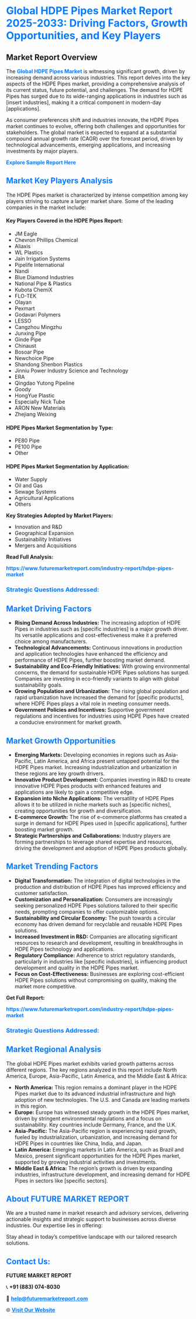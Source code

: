 <h1 style="color: #007BFF;">Global HDPE Pipes Market Report 2025-2033: Driving Factors, Growth Opportunities, and Key Players</h1>

<section id="overview">
<h2>Market Report Overview</h2>
<p>The <a href="https://www.futuremarketreport.com/industry-report/hdpe-pipes-market" style="color: #007BFF; text-decoration: none;"><strong>Global HDPE Pipes Market</strong></a> is witnessing significant growth, driven by increasing demand across various industries. This report delves into the key aspects of the HDPE Pipes market, providing a comprehensive analysis of its current status, future potential, and challenges. The demand for HDPE Pipes has surged due to its wide-ranging applications in industries such as [insert industries], making it a critical component in modern-day [applications].</p>
<p>As consumer preferences shift and industries innovate, the HDPE Pipes market continues to evolve, offering both challenges and opportunities for stakeholders. The global market is expected to expand at a substantial compound annual growth rate (CAGR) over the forecast period, driven by technological advancements, emerging applications, and increasing investments by major players.</p>
</section>

<section id="overview">
<p><a href="https://www.futuremarketreport.com/request-sample/reportId=26579" style="color: #007BFF; text-decoration: none;"><strong>Explore Sample Report Here</strong></a></p>
</section>

<section id="key-players">
<h2 style="color: #007BFF;">Market Key Players Analysis</h2>
<p>The HDPE Pipes market is characterized by intense competition among key players striving to capture a larger market share. Some of the leading companies in the market include:</p>
<h4>Key Players Covered in the HDPE Pipes Report:</h4>
<ul><li>JM Eagle</li><li>Chevron Phillips Chemical</li><li>Aliaxis</li><li>WL Plastics</li><li>Jain Irrigation Systems</li><li>Pipelife International</li><li>Nandi</li><li>Blue Diamond Industries</li><li>National Pipe &amp; Plastics</li><li>Kubota ChemiX</li><li>FLO-TEK</li><li>Olayan</li><li>Pexmart</li><li>Godavari Polymers</li><li>LESSO</li><li>Cangzhou Mingzhu</li><li>Junxing Pipe</li><li>Ginde Pipe</li><li>Chinaust</li><li>Bosoar Pipe</li><li>Newchoice Pipe</li><li>Shandong Shenbon Plastics</li><li>Jinniu Power Industry Science and Technology</li><li>ERA</li><li>Qingdao Yutong Pipeline</li><li>Goody</li><li>HongYue Plastic</li><li>Especially Nick Tube</li><li>ARON New Materials</li><li>Zhejiang Weixing</li></ul>
<h4>HDPE Pipes Market Segmentation by Type:</h4>
<ul><li>PE80 Pipe</li><li>PE100 Pipe</li><li>Other</li></ul>

<h4>HDPE Pipes Market Segmentation by Application:</h4>
<ul><li>Water Supply</li><li>Oil and Gas</li><li>Sewage Systems</li><li>Agricultural Applications</li><li>Others</li></ul>
<p><strong>Key Strategies Adopted by Market Players:</strong></p>
<ul>
<li>Innovation and R&D</li>
<li>Geographical Expansion</li>
<li>Sustainability Initiatives</li>
<li>Mergers and Acquisitions</li>
</ul>
</section>

<section>
<p><strong>Read Full Analysis: </strong></p><a href="https://www.futuremarketreport.com/industry-report/hdpe-pipes-market" style="color: #007BFF; text-decoration: none;"><strong>https://www.futuremarketreport.com/industry-report/hdpe-pipes-market</strong></a>
<h3 style="color: #007BFF;">Strategic Questions Addressed:</h3>
</section>

<section id="driving-factors">
<h2 style="color: #007BFF;">Market Driving Factors</h2>
<ul>
<li><strong>Rising Demand Across Industries:</strong> The increasing adoption of HDPE Pipes in industries such as [specific industries] is a major growth driver. Its versatile applications and cost-effectiveness make it a preferred choice among manufacturers.</li>
<li><strong>Technological Advancements:</strong> Continuous innovations in production and application technologies have enhanced the efficiency and performance of HDPE Pipes, further boosting market demand.</li>
<li><strong>Sustainability and Eco-Friendly Initiatives:</strong> With growing environmental concerns, the demand for sustainable HDPE Pipes solutions has surged. Companies are investing in eco-friendly variants to align with global sustainability goals.</li>
<li><strong>Growing Population and Urbanization:</strong> The rising global population and rapid urbanization have increased the demand for [specific products], where HDPE Pipes plays a vital role in meeting consumer needs.</li>
<li><strong>Government Policies and Incentives:</strong> Supportive government regulations and incentives for industries using HDPE Pipes have created a conducive environment for market growth.</li>
</ul>
</section>

<section id="growth-opportunities">
<h2 style="color: #007BFF;">Market Growth Opportunities</h2>
<ul>
<li><strong>Emerging Markets:</strong> Developing economies in regions such as Asia-Pacific, Latin America, and Africa present untapped potential for the HDPE Pipes market. Increasing industrialization and urbanization in these regions are key growth drivers.</li>
<li><strong>Innovative Product Development:</strong> Companies investing in R&D to create innovative HDPE Pipes products with enhanced features and applications are likely to gain a competitive edge.</li>
<li><strong>Expansion into Niche Applications:</strong> The versatility of HDPE Pipes allows it to be utilized in niche markets such as [specific niches], creating opportunities for growth and diversification.</li>
<li><strong>E-commerce Growth:</strong> The rise of e-commerce platforms has created a surge in demand for HDPE Pipes used in [specific applications], further boosting market growth.</li>
<li><strong>Strategic Partnerships and Collaborations:</strong> Industry players are forming partnerships to leverage shared expertise and resources, driving the development and adoption of HDPE Pipes products globally.</li>
</ul>
</section>

<section id="trending-factors">
<h2 style="color: #007BFF;">Market Trending Factors</h2>
<ul>
<li><strong>Digital Transformation:</strong> The integration of digital technologies in the production and distribution of HDPE Pipes has improved efficiency and customer satisfaction.</li>
<li><strong>Customization and Personalization:</strong> Consumers are increasingly seeking personalized HDPE Pipes solutions tailored to their specific needs, prompting companies to offer customizable options.</li>
<li><strong>Sustainability and Circular Economy:</strong> The push towards a circular economy has driven demand for recyclable and reusable HDPE Pipes solutions.</li>
<li><strong>Increased Investment in R&D:</strong> Companies are allocating significant resources to research and development, resulting in breakthroughs in HDPE Pipes technology and applications.</li>
<li><strong>Regulatory Compliance:</strong> Adherence to strict regulatory standards, particularly in industries like [specific industries], is influencing product development and quality in the HDPE Pipes market.</li>
<li><strong>Focus on Cost-Effectiveness:</strong> Businesses are exploring cost-efficient HDPE Pipes solutions without compromising on quality, making the market more competitive.</li>
</ul>
</section>

<section>
<p><strong>Get Full Report: </strong></p><a href="https://www.futuremarketreport.com/industry-report/hdpe-pipes-market" style="color: #007BFF; text-decoration: none;"><strong>https://www.futuremarketreport.com/industry-report/hdpe-pipes-market</strong></a>
<h3 style="color: #007BFF;">Strategic Questions Addressed:</h3>
</section>


<section id="regional-analysis">
<h2 style="color: #007BFF;">Market Regional Analysis</h2>
<p>The global HDPE Pipes market exhibits varied growth patterns across different regions. The key regions analyzed in this report include North America, Europe, Asia-Pacific, Latin America, and the Middle East & Africa:</p>
<ul>
<li><strong>North America:</strong> This region remains a dominant player in the HDPE Pipes market due to its advanced industrial infrastructure and high adoption of new technologies. The U.S. and Canada are leading markets in this region.</li>
<li><strong>Europe:</strong> Europe has witnessed steady growth in the HDPE Pipes market, driven by stringent environmental regulations and a focus on sustainability. Key countries include Germany, France, and the U.K.</li>
<li><strong>Asia-Pacific:</strong> The Asia-Pacific region is experiencing rapid growth, fueled by industrialization, urbanization, and increasing demand for HDPE Pipes in countries like China, India, and Japan.</li>
<li><strong>Latin America:</strong> Emerging markets in Latin America, such as Brazil and Mexico, present significant opportunities for the HDPE Pipes market, supported by growing industrial activities and investments.</li>
<li><strong>Middle East & Africa:</strong> The region’s growth is driven by expanding industries, infrastructure development, and increasing demand for HDPE Pipes in sectors like [specific sectors].</li>
</ul>
</section>

<footer>
<h2 style="color: #007BFF;">About FUTURE MARKET REPORT</h2>
<p>We are a trusted name in market research and advisory services, delivering actionable insights and strategic support to businesses across diverse industries. Our expertise lies in offering:</p>

<p>Stay ahead in today’s competitive landscape with our tailored research solutions.</p>

<h2 style="color: #007BFF;">Contact Us:</h2>
<p><strong>FUTURE MARKET REPORT</strong></p>
<p>📞 <strong>+91 (883) 074-8030</strong></p>
<p>📧 <strong><a href="mailto:help@futuremarketreport.com" style="color: #007BFF;">help@futuremarketreport.com</a></strong></p>
<p>🌐 <strong><a href="https://www.futuremarketreport.com/" style="color: #007BFF;">Visit Our Website</a></strong></p>
</footer>